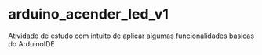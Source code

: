 # arduino_acender_led_v1
Atividade de estudo com intuito de aplicar algumas funcionalidades basicas do ArduinoIDE 
